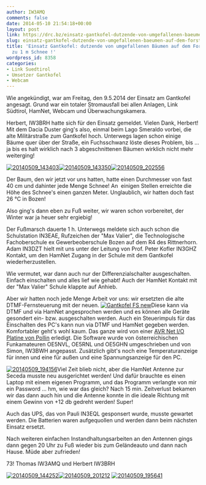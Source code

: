 ```yaml
---
author: IW3AMQ
comments: false
date: 2014-05-10 21:54:18+00:00
layout: post
link: https://drc.bz/einsatz-gantkofel-dutzende-von-umgefallenen-baeumen-auf-dem-forstweg-und-bis-zu-1-m-schnee/
slug: einsatz-gantkofel-dutzende-von-umgefallenen-baeumen-auf-dem-forstweg-und-bis-zu-1-m-schnee
title: 'Einsatz Gantkofel: dutzende von umgefallenen Bäumen auf dem Forstweg und bis
  zu 1 m Schnee !'
wordpress_id: 8358
categories:
- Link Suedtirol
- Umsetzer Gantkofel
- Webcam
---
```


Wie angekündigt, war am Freitag, den 9.5.2014 der Einsatz am Gantkofel angesagt. Grund war ein totaler Stromausfall bei allen Anlagen, Link Südtirol, HamNet, Webcam und Überwachungskamera.

Herbert, IW3BRH hatte sich für den Einsatz gemeldet. Vielen Dank, Herbert! Mit dem Dacia Duster ging's also, einmal beim Lago Smeraldo vorbei, die alte Militärstraße zum Gantkofel hoch. Unterwegs lagen schon einige Bäume quer über der Straße, ein Fuchsschwanz löste dieses Problem, bis ... ja bis es halt wirklich nach 3 abgeschnittenen Bäumen wirklich nicht mehr weiterging!


[![20140509_143403](https://drc.bz/wp-content/uploads/2014/05/20140509_143403-300x225.jpg)](https://drc.bz/wp-content/uploads/2014/05/20140509_143403.jpg)[![20140509_143350](https://drc.bz/wp-content/uploads/2014/05/20140509_143350-300x225.jpg)](https://drc.bz/wp-content/uploads/2014/05/20140509_143350.jpg)[![20140509_202556](https://drc.bz/wp-content/uploads/2014/05/20140509_202556-300x225.jpg)](https://drc.bz/wp-content/uploads/2014/05/20140509_202556.jpg)




Der Baum, den wir jetzt vor uns hatten, hatte einen Durchmesser von fast 40 cm und dahinter jede Menge Schnee! An  einigen Stellen erreichte die Höhe des Schnee's einen ganzen Meter. Unglaublich, wir hatten doch fast 26 °C in Bozen!




Also ging's dann eben zu Fuß weiter, wir waren schon vorbereitet, der Winter war ja heuer sehr ergiebig!




Der Fußmarsch dauerte 1 h. Unterwegs meldete sich auch schon die Schulstation IN3EAE, Rufzeichen der "Max Valier", die Technologische Fachoberschule ex Gewerbeoberschule Bozen auf dem R4 des Rittnerhorn. Adam IN3DZT hielt mit uns unter der Leitung von Prof. Peter Kofler IN3GHZ Kontakt, um den HamNet Zugang in der Schule mit dem Gantkofel wiederherzustellen.




Wie vermutet, war dann auch nur der Differenzialschalter ausgeschalten. Einfach einschalten und alles lief wie gehabt! Auch der HamNet Kontakt mit der "Max Valier" Schule klappte auf Anhieb.




Aber wir hatten noch jede Menge Arbeit vor uns: wir ersetzten die alte DTMF-Fernsteuerung mit der neuen. [![Gantkofel FS new](https://drc.bz/wp-content/uploads/2014/05/Gantkofel-FS-new-294x300.jpg)](https://drc.bz/wp-content/uploads/2014/05/Gantkofel-FS-new.jpg)Diese kann via DTMF und via HamNet angesprochen werden und es können alle Geräte gesondert ein- bzw. ausgeschalten werden. Auch ein Steuerimpuls für das Einschalten des PC's kann nun via DTMF und HamNet gegeben werden. Komfortabler geht's wohl kaum. Das ganze wird von einer [AVR Net I/O Platine von Pollin](http://www.pollin.de/shop/dt/MTQ5OTgxOTk-/Bausaetze_Module/Bausaetze/Bausatz_AVR_NET_IO.html) erledigt. Die Software wurde von österreichischen Funkamateuren OE5NVL, OE5RNL und OE5GHN umgeschrieben und von Simon, IW3BWH angepasst. Zusätzlich gibt's noch eine Temperaturanzeige für innen und eine für außen und eine Spannungsanzeige für den PC.




[![20140509_194156](https://drc.bz/wp-content/uploads/2014/05/20140509_194156-300x225.jpg)](https://drc.bz/wp-content/uploads/2014/05/20140509_194156.jpg)Viel Zeit blieb nicht, aber die HamNet Antenne zur Seceda musste neu ausgerichtet werden! Und dafür brauchte es einen Laptop mit einem eigenen Programm, und das Programm verlangte von mir ein Password ... hm, wie war das gleich? Nach 15 min. Zeitverlust bekamen wir das dann auch hin und die Antenne konnte in die ideale Richtung mit einem Gewinn von +12 db gedreht werden! Super!




Auch das UPS, das von Pauli IN3EQL gesponsert wurde, musste gewartet werden. Die Batterien waren aufgequollen und werden dann beim nächsten Einsatz ersetzt.




Nach weiteren einfachen Instandhaltungsarbeiten an den Antennen gings dann gegen 20 Uhr zu Fuß wieder bis zum Geländeauto und dann nach Hause. Müde aber zufrieden!




73! Thomas IW3AMQ und Herbert IW3BRH




[![20140509_144252](https://drc.bz/wp-content/uploads/2014/05/20140509_144252-300x225.jpg)](https://drc.bz/wp-content/uploads/2014/05/20140509_144252.jpg)[![20140509_201212](https://drc.bz/wp-content/uploads/2014/05/20140509_201212-300x225.jpg)](https://drc.bz/wp-content/uploads/2014/05/20140509_201212.jpg) [![20140509_195641](https://drc.bz/wp-content/uploads/2014/05/20140509_195641-300x225.jpg)](https://drc.bz/wp-content/uploads/2014/05/20140509_195641.jpg)

